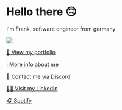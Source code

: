 # Hello there 🙃

I'm Frank, software engineer from germany

<!--<p><img dncoding="async" loading="lazy" src="https://github-readme-stats-zeta-bice-58.vercel.app/api?username=Frank-Mayer&show_icons=true&theme=github_dark&count_private=true&hide_border=true" /></p>-->

<p><img dncoding="async" loading="lazy" src="https://github-readme-stats-zeta-bice-58.vercel.app/api/wakatime?custom_title=Most%20Used%20Languages%20Last%20Week&username=tsukinoko&hide=Other,JSON,INI,netrw,Markdown,Vim%20Script,Git%20Config,textmate,Text,Bash,YAML,XML&theme=github_dark&layout=compact&hide_border=true"/></p>
  
[👀 View my portfolio](https://www.frank-mayer.io/#portfolio)

[ℹ️ More info about me](https://www.frank-mayer.io)

[💬 Contact me via Discord](https://discordapp.com/users/383628783187394561)

[👨‍💻 Visit my LinkedIn](https://www.linkedin.com/in/frank-mayer-b85677214)

[🎧 Spotify](https://open.spotify.com/user/u73d67nen42ugnzo2zucxqotd?si=9f0df48fb51c42f5)
